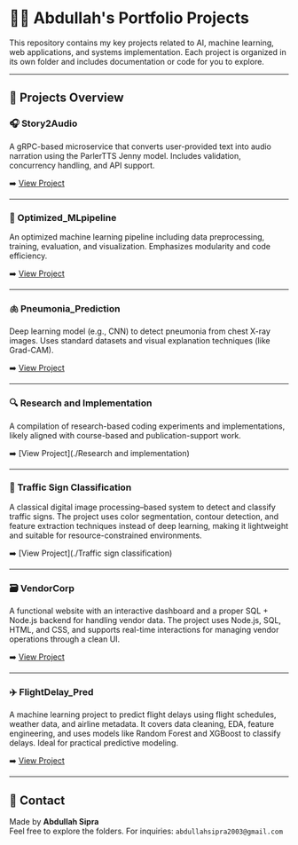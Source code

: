 # 👨‍💻 Abdullah's Portfolio Projects

This repository contains my key projects related to AI, machine learning, web applications, and systems implementation. Each project is organized in its own folder and includes documentation or code for you to explore.

---

## 📁 Projects Overview

### 🎧 Story2Audio
A gRPC-based microservice that converts user-provided text into audio narration using the ParlerTTS Jenny model. Includes validation, concurrency handling, and API support.

➡️ [View Project](./story2audio)

---

### 🧪 Optimized_MLpipeline
An optimized machine learning pipeline including data preprocessing, training, evaluation, and visualization. Emphasizes modularity and code efficiency.

➡️ [View Project](./Optimized_MLpipeline)

---

### 🫁 Pneumonia_Prediction
Deep learning model (e.g., CNN) to detect pneumonia from chest X-ray images. Uses standard datasets and visual explanation techniques (like Grad-CAM).

➡️ [View Project](./Pneumonia_Prediction)

---

### 🔍 Research and Implementation
A compilation of research-based coding experiments and implementations, likely aligned with course-based and publication-support work.

➡️ [View Project](./Research and implementation)

---

### 🚦 Traffic Sign Classification
A classical digital image processing–based system to detect and classify traffic signs. The project uses color segmentation, contour detection, and feature extraction techniques instead of deep learning, making it lightweight and suitable for resource-constrained environments.

➡️ [View Project](./Traffic sign classification)

---

### 🗃 VendorCorp
A functional website with an interactive dashboard and a proper SQL + Node.js backend for handling vendor data. The project uses Node.js, SQL, HTML, and CSS, and supports real-time interactions for managing vendor operations through a clean UI.

➡️ [View Project](./VendorCorp_Website)

---

### ✈️ FlightDelay_Pred
A machine learning project to predict flight delays using flight schedules, weather data, and airline metadata. It covers data cleaning, EDA, feature engineering, and uses models like Random Forest and XGBoost to classify delays. Ideal for practical predictive modeling.

➡️ [View Project](./FlightDelay_Pred.zip)

---

## 📧 Contact

Made by **Abdullah Sipra**  
Feel free to explore the folders. For inquiries: `abdullahsipra2003@gmail.com`
